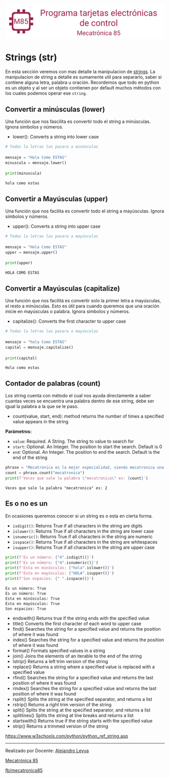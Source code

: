 ![banner](../assets/banner.png)

# Strings (str)

En esta sección veremos con mas detalle la manipulacion de [strings](https://www.w3schools.com/python/python_ref_string.asp).
La manipulacion de string a detalle es sumamente util para separarlo, saber si contiene alguna letra, palabra u oración. Recordemos que todo en python es un objeto y al ser un objeto contienen por default muchos métodos con los cuales podemos operar ese `string`.

## Convertir a minúsculas (lower)

Una función que nos fascilita es convertir todo el string a minúsculas. Ignora simbolos y números.

- lower(): Converts a string into lower case


```python
# Todas la letras las pasara a minúsculas

mensaje = "Hola Como ESTAS"
minuscula = mensaje.lower()

print(minuscula)
```

    hola como estas


## Convertir a Mayúsculas (upper)

Una función que nos facilita es convertir todo el string a mayúsculas. Ignora símbolos y números.

- upper(): Converts a string into upper case


```python
# Todas la letras las pasara a mayúsculas

mensaje = "Hola Como ESTAS"
upper = mensaje.upper()

print(upper)
```

    HOLA COMO ESTAS




## Convertir a Mayúsculas (capitalize)

Una función que nos facilitá es convertir solo la primer letra a mayúsculas, el resto a minúsculas. Esto es útil para cuando queremos que una oración inicie en mayúsculas o palabra. Ignora símbolos y números.

- capitalize(): Converts the first character to upper case


```python
# Todas la letras las pasara a mayúsculas

mensaje = "hola Como ESTAS"
capital = mensaje.capitalize()

print(capital)
```

    Hola como estas


## Contador de palabras (count)

Los string cuenta con método el cual nos ayuda directamente a saber cuantas veces se encuentra una palabra dentro de ese string, debe ser igual la palabra a la que se le paso.

- count(value, start, end): method returns the number of times a specified value appears in the string

**Parámetros:**

- `value`: Required. A String. The string to value to search for
- `start`: Optional. An Integer. The position to start the search. Default is 0
- `end`: Optional. An Integer. The position to end the search. Default is the end of the string


```python
phrase = "Mecatronica es la mejor especialidad, siendo mecatronica una especialidad muy amplica. mecatronica 100%"
count = phrase.count("mecatronica")
print(f'Veces que sale la palabra \"mecatronica\" es: {count}')
```

    Veces que sale la palabra "mecatronica" es: 2


## Es o no es un

En ocasiones queremos conocer si un string es o esta en cierta forma.

- `isdigit()`:	Returns True if all characters in the string are digits
- `islower()`:	Returns True if all characters in the string are lower case
- `isnumeric()`:	Returns True if all characters in the string are numeric
- `isspace()`:	Returns True if all characters in the string are whitespaces
- `isupper()`:	Returns True if all characters in the string are upper case



```python
print(f'Es un número: {"4".isdigit()}')
print(f'Es un número: {"4".isnumeric()}')
print(f'Esta en minúsculas: {"hola".islower()}')
print(f'Esta en mayúsculas: {"HOLA".isupper()}')
print(f'Son espacios: {" ".isspace()}')
```

    Es un número: True
    Es un número: True
    Esta en minúsculas: True
    Esta en mayúsculas: True
    Son espacios: True


- endswith()	Returns true if the string ends with the specified value
- title()	Converts the first character of each word to upper case
- find()	Searches the string for a specified value and returns the position of where it was found
- index()	Searches the string for a specified value and returns the position of where it was found
- format()	Formats specified values in a string
- join()	Joins the elements of an iterable to the end of the string
- lstrip()	Returns a left trim version of the string
- replace()	Returns a string where a specified value is replaced with a specified value
- rfind()	Searches the string for a specified value and returns the last position of where it was found
- rindex()	Searches the string for a specified value and returns the last position of where it was found
- rsplit()	Splits the string at the specified separator, and returns a list
- rstrip()	Returns a right trim version of the string
- split()	Splits the string at the specified separator, and returns a list
- splitlines()	Splits the string at line breaks and returns a list
- startswith()	Returns true if the string starts with the specified value
- strip()	Returns a trimmed version of the string

https://www.w3schools.com/python/python_ref_string.asp


---

Realizado por Docente: [Alejandro Leyva](https://www.alejandro-leyva.com/)

[Mecatrónica 85](https://mecatronica85.com/)

[fb/mecatronica85](https://www.facebook.com/mecatronica85)
